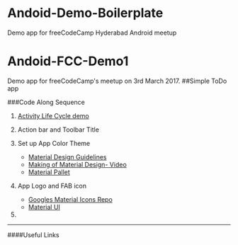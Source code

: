 # Andoid-Demo-Boilerplate
Demo app for freeCodeCamp Hyderabad Android meetup
# Andoid-FCC-Demo1
Demo app for freeCodeCamp's meetup on 3rd March 2017.
##Simple ToDo app

###Code Along Sequence
1.  [Activity Life Cycle demo](https://github.com/M-ZubairAhmed/Android-LifeCycle-demo)
2.  Action bar and Toolbar Title
3.  Set up App Color Theme
      * [Material Design Guidelines](https://material.io/guidelines/#introduction-principles)
      * [Making of Material Design- Video](https://www.youtube.com/watch?v=rrT6v5sOwJg)
      * [Material Pallet](https://www.materialpalette.com/)

4.  App Logo and FAB icon
      * [Googles Material Icons Repo](https://github.com/google/material-design-icons)
      * [Material UI](https://www.materialui.co/icons?s=email)
      
5.  







***
####Useful Links
